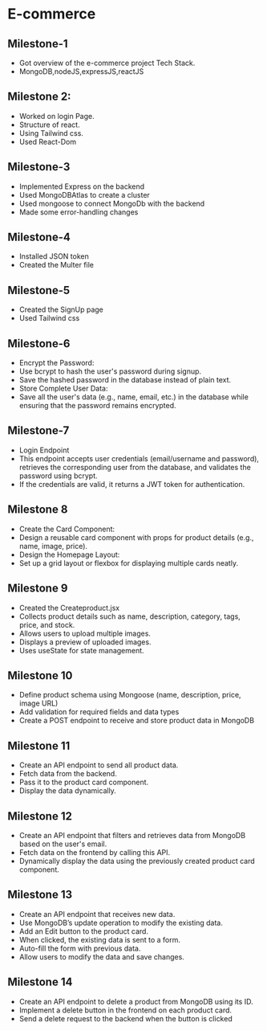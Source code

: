 # E-commerce

## Milestone-1
- Got overview of the e-commerce project Tech Stack.
- MongoDB,nodeJS,expressJS,reactJS
  
## Milestone 2:

- Worked on login Page.
- Structure of react.
- Using Tailwind css.
- Used React-Dom

## Milestone-3

- Implemented Express on the backend
- Used MongoDBAtlas to create a cluster
- Used mongoose to connect MongoDb with the backend
- Made some error-handling changes

## Milestone-4

- Installed JSON token
- Created the Multer file

## Milestone-5

- Created the SignUp page
- Used Tailwind css

## Milestone-6

- Encrypt the Password:
- Use bcrypt to hash the user's password during signup.
- Save the hashed password in the database instead of plain text.
- Store Complete User Data:
- Save all the user's data (e.g., name, email, etc.) in the database while ensuring that the password remains encrypted.

## Milestone-7

- Login Endpoint
- This endpoint accepts user credentials (email/username and password), retrieves the corresponding user from the database, and validates the password using bcrypt.
- If the credentials are valid, it returns a JWT token for authentication.

## Milestone 8 

- Create the Card Component:
- Design a reusable card component with props for product details (e.g., name, image, price).
- Design the Homepage Layout:
- Set up a grid layout or flexbox for displaying multiple cards neatly.

## Milestone 9

- Created the Createproduct.jsx
- Collects product details such as name, description, category, tags, price, and stock.
- Allows users to upload multiple images.
- Displays a preview of uploaded images.
- Uses useState for state management.

## Milestone 10

- Define product schema using Mongoose (name, description, price, image URL)
- Add validation for required fields and data types
- Create a POST endpoint to receive and store product data in MongoDB

## Milestone 11

- Create an API endpoint to send all product data.
- Fetch data from the backend.
- Pass it to the product card component.
- Display the data dynamically.

## Milestone 12     

- Create an API endpoint that filters and retrieves data from MongoDB based on the user's email.
- Fetch data on the frontend by calling this API.
- Dynamically display the data using the previously created product card component.

## Milestone 13

- Create an API endpoint that receives new data.
- Use MongoDB’s update operation to modify the existing data.
- Add an Edit button to the product card.
- When clicked, the existing data is sent to a form.
- Auto-fill the form with previous data.
- Allow users to modify the data and save changes.

## Milestone 14  

- Create an API endpoint to delete a product from MongoDB using its ID.
- Implement a delete button in the frontend on each product card.
- Send a delete request to the backend when the button is clicked